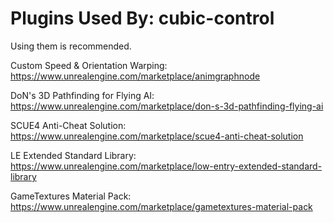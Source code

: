 # Plugins Used By: cubic-control
Using them is recommended.

Custom Speed & Orientation Warping:
https://www.unrealengine.com/marketplace/animgraphnode

DoN's 3D Pathfinding for Flying AI:
https://www.unrealengine.com/marketplace/don-s-3d-pathfinding-flying-ai

SCUE4 Anti-Cheat Solution:
https://www.unrealengine.com/marketplace/scue4-anti-cheat-solution

LE Extended Standard Library:
https://www.unrealengine.com/marketplace/low-entry-extended-standard-library

GameTextures Material Pack:
https://www.unrealengine.com/marketplace/gametextures-material-pack
